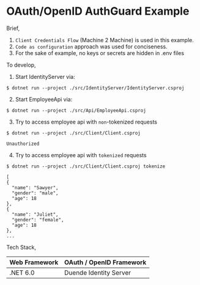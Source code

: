 # OAuth/OpenID AuthGuard Example

Brief,

1. `Client Credentials Flow` (Machine 2 Machine) is used in this example.
2. `Code as configuration` approach was used for conciseness.
3. For the sake of example, no keys or secrets are hidden in .env files


To develop,

1. Start IdentityServer via:
  ``` 
  $ dotnet run --project ./src/IdentityServer/IdentityServer.csproj 
  ```
2. Start EmployeeApi via:
  ``` 
  $ dotnet run --project ./src/Api/EmployeeApi.csproj 
  ```
3. Try to access employee api with `non`-tokenized requests
  ``` 
  $ dotnet run --project ./src/Client/Client.csproj
  
  Unauthorized
  ```
4. Try to access employee api with `tokenized` requests
  ``` 
  $ dotnet run --project ./src/Client/Client.csproj tokenize
  
  [
  {
    "name": "Sawyer",
    "gender": "male",
    "age": 18
  },
  {
    "name": "Juliet",
    "gender": "female",
    "age": 18
  },
  ...
  ```

Tech Stack,

Web Framework | OAuth / OpenID Framework   |
------------- | -------------------------- |
.NET 6.0      | Duende Identity Server     |
